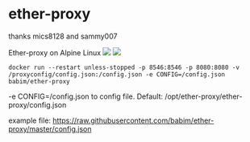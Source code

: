 # ether-proxy
thanks mics8128 and sammy007

Ether-proxy on Alpine Linux
[![](https://images.microbadger.com/badges/version/babim/ether-proxy.svg)](https://microbadger.com/images/babim/ether-proxy "Get your own version badge on microbadger.com")
[![](https://images.microbadger.com/badges/image/babim/ether-proxy.svg)](https://microbadger.com/images/babim/ether-proxy "Get your own image badge on microbadger.com")

```
docker run --restart unless-stopped -p 8546:8546 -p 8080:8080 -v /proxyconfig/config.json:/config.json -e CONFIG=/config.json babim/ether-proxy
```
-e CONFIG=/config.json to config file. Default: /opt/ether-proxy/ether-proxy/config.json

example file:
https://raw.githubusercontent.com/babim/ether-proxy/master/config.json
